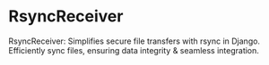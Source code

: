 # RsyncReceiver
RsyncReceiver: Simplifies secure file transfers with rsync in Django. Efficiently sync files, ensuring data integrity &amp; seamless integration.
